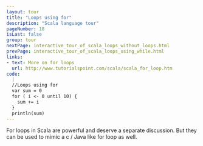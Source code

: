 ```yaml
---
layout: tour
title: "Loops using for"
description: "Scala language tour"
pageNumber: 18
isLast: false
group: tour
nextPage: interactive_tour_of_scala_loops_without_loops.html
prevPage: interactive_tour_of_scala_loops_using_while.html
links:
- text: More on for loops
  url: http://www.tutorialspoint.com/scala/scala_for_loop.htm
code:
  |
  //Loops using for  
  var sum = 0  
  for ( i <- 0 until 10) {  
    sum += i  
  }  
  println(sum)  
---
```


For loops in Scala are powerful and deserve a separate discussion. But they can be used to mimic a c / Java like for loop as well.